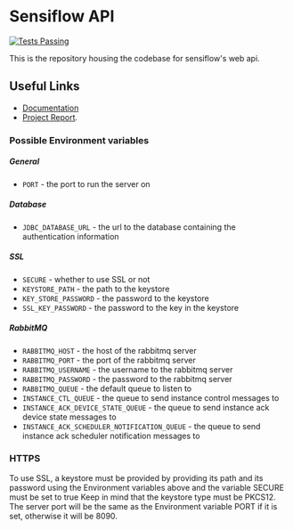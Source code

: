 # Sensiflow API

[![Tests Passing](https://github.com/sensiflow/sensi-web-api/workflows/Java%20CI%20with%20Gradle/badge.svg)](https://github.com/sensiflow/sensi-web-api/actions/workflows/check.yml)

This is the repository housing the codebase for sensiflow's web api.

## Useful Links

- [Documentation](https://docs.sensiflow.org/api/reference)
- [Project Report](https://github.com/sensiflow/main/blob/main/project-docs/Final_Report_V1.pdf).



### Possible Environment variables

##### General

- `PORT` - the port to run the server on

##### Database

- `JDBC_DATABASE_URL` - the url to the database containing the authentication information

##### SSL

- `SECURE` - whether to use SSL or not
- `KEYSTORE_PATH` - the path to the keystore
- `KEY_STORE_PASSWORD` - the password to the keystore
- `SSL_KEY_PASSWORD` - the password to the key in the keystore

##### RabbitMQ

- `RABBITMQ_HOST` - the host of the rabbitmq server
- `RABBITMQ_PORT` - the port of the rabbitmq server
- `RABBITMQ_USERNAME` - the username to the rabbitmq server
- `RABBITMQ_PASSWORD` - the password to the rabbitmq server
- `RABBITMQ_QUEUE` - the default queue to listen to
- `INSTANCE_CTL_QUEUE` - the queue to send instance control messages to
- `INSTANCE_ACK_DEVICE_STATE_QUEUE` - the queue to send instance ack device state messages to
- `INSTANCE_ACK_SCHEDULER_NOTIFICATION_QUEUE` - the queue to send instance ack scheduler notification messages to

### HTTPS

To use SSL, a keystore must be provided by providing its path and its password using the Environment variables above and the variable SECURE must be set to true
Keep in mind that the keystore type must be PKCS12.
The server port will be the same as the Environment variable PORT if it is set, otherwise it will be 8090.
